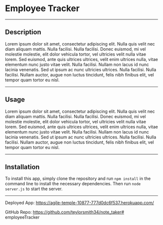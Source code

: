# Employee Tracker
-----
## Description
Lorem ipsum dolor sit amet, consectetur adipiscing elit. Nulla quis velit nec diam aliquam mattis. Nulla facilisi. Nulla facilisi. Donec euismod, mi vel molestie molestie, elit dolor vehicula tortor, vel ultricies velit nulla vitae lorem. Sed euismod, ante quis ultrices ultrices, velit enim ultrices nulla, vitae elementum nunc justo vitae velit. Nulla facilisi. Nullam non lacus id nunc lacinia venenatis. Sed ut ipsum ac nunc ultricies ultrices. Nulla facilisi. Nulla facilisi. Nullam auctor, augue non luctus tincidunt, felis nibh finibus elit, vel tempor quam tortor eu nisl.

-----

## Usage
Lorem ipsum dolor sit amet, consectetur adipiscing elit. Nulla quis velit nec diam aliquam mattis. Nulla facilisi. Nulla facilisi. Donec euismod, mi vel molestie molestie, elit dolor vehicula tortor, vel ultricies velit nulla vitae lorem. Sed euismod, ante quis ultrices ultrices, velit enim ultrices nulla, vitae elementum nunc justo vitae velit. Nulla facilisi. Nullam non lacus id nunc lacinia venenatis. Sed ut ipsum ac nunc ultricies ultrices. Nulla facilisi. Nulla facilisi. Nullam auctor, augue non luctus tincidunt, felis nibh finibus elit, vel tempor quam tortor eu nisl.

-----

## Installation
To install this app, simply clone the repository and run `npm install` in the command line to install the necessary dependencies. Then run `node server.js` to start the server.

-----

Deployed App:  https://agile-temple-10877-777d0dc6f537.herokuapp.com/

GitHub Repo:  https://github.com/teylorsmith34/note_taker# employeeTracker
